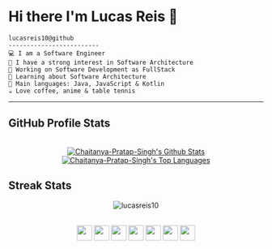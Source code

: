 # Hi there I'm Lucas Reis 👋



```
lucasreis10@github
-------------------------
💻 I am a Software Engineer
📝 I have a strong interest in Software Architecture
🔭 Working on Software Development as FullStack 
🌱 Learning about Software Architecture
🌟 Main languages: Java, JavaScript & Kotlin
☕ Love coffee, anime & table tennis
```
<hr>

## GitHub Profile Stats

 <div align="center">
   
  <br/>
      <a href="https://github.com/Chaitanya-Pratap-Singh/github-readme-stats"><img alt="Chaitanya-Pratap-Singh's Github Stats" src="https://github-readme-stats.vercel.app/api?username=lucasreis10&show_icons=true&count_private=true&theme=react&hide_border=true&bg_color=0D1117" /></a>
    <a href="https://github.com/lucasreis10/github-readme-stats"><img alt="Chaitanya-Pratap-Singh's Top Languages" src="https://github-readme-stats.vercel.app/api/top-langs/?username=lucasreis10&langs_count=8&count_private=true&layout=compact&theme=react&hide_border=true&bg_color=0D1117" /></a>
    <br/>

</div>

## Streak Stats
<div align="center"> 
 <p align="center"><img src="https://github-readme-streak-stats.herokuapp.com/?user=lucasreis10&theme=react&hide_border=true&bg_color=0D1117" alt="lucasreis10" /></p>
</div>

<div align="center" style="display: inline_block"><br>
  <img align="center" height="30" width="30" src="https://cdn.jsdelivr.net/gh/devicons/devicon/icons/javascript/javascript-original.svg" />
  <img align="center" height="30" width="30" src="https://cdn.jsdelivr.net/gh/devicons/devicon/icons/vuejs/vuejs-original.svg" />
  <img align="center" height="30" width="30" src="https://cdn.jsdelivr.net/gh/devicons/devicon/icons/react/react-original.svg" />
  <img align="center" height="30" width="30" src="https://cdn.jsdelivr.net/gh/devicons/devicon/icons/nodejs/nodejs-original.svg" />
  <img align="center" height="30" width="30" src="https://cdn.jsdelivr.net/gh/devicons/devicon/icons/java/java-original-wordmark.svg" />
  <img align="center" height="30" width="30" src="https://cdn.jsdelivr.net/gh/devicons/devicon/icons/spring/spring-original.svg" />
  <img align="center" height="30" width="30" src="https://cdn.jsdelivr.net/gh/devicons/devicon/icons/kotlin/kotlin-original.svg" />
</div>

 ##
